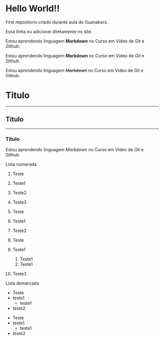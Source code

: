 # Hello World!!
 First repositorio criado durante aula do Guanabara. 
 
 Essa linha eu adicionei diretamente no site.


 Estou aprendendo linguagem **Markdown** no Curso em Video de *Git* e *Github*.

 Estou aprendendo linguagem __Markdown__ no Curso em Video de _Git_ e _Github_.

Estou aprendendo linguagem ~~Markdown~~ no Curso em Video de Git e Github.

# Titulo
---
## Titulo
***
### Título

Estou aprendendo linguagem *_Markdown_* no Curso em Video de *_Git_* e _*Github*_.

Lista numerada

1. Teste
1. Teste1
1. Teste2
1. Teste3

1. Teste
99. Teste1
256. Teste2

1. Teste
1. Teste1
    1. Teste1
    1. Teste1
1. Teste3

Lista demarcada

* Teste
* teste1
    * teste1
* teste2

- Teste
- teste1
    - teste1
- teste2

